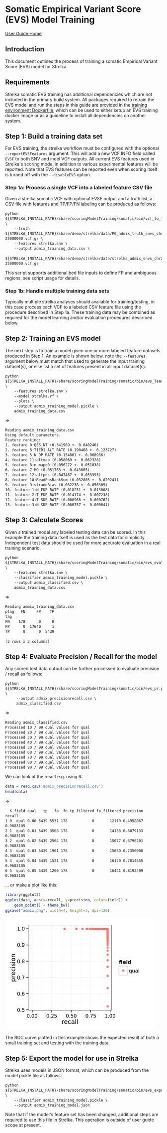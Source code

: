 # Somatic Empirical Variant Score (EVS) Model Training

[User Guide Home](README.md)

## Introduction

This document outlines the process of training a somatic Empirical Variant Score (EVS) model for Strelka.

## Requirements

Strelka somatic EVS training has additional dependencies which are not included
in the primary build system. All packages required to retrain the EVS model and
run the steps in this guide are provided in the [training environment
Dockerfile](trainingSomaticEmpiricalScore/Dockerfile), which can be used to
either setup an EVS training docker image or as a guideline to install
all dependencies on another system.

## Step 1: Build a training data set

For EVS training, the strelka workflow must be configured with the optional
`--reportEVSFeatures` argument. This will add a new VCF INFO field called `EVSF`
to both SNV and indel VCF outputs. All current EVS features used in Strelka's scoring
model in addition to various experimental features will be reported. Note that EVS
features can be reported even when scoring itself is turned off with the `--disableEVS` option.

### Step 1a: Process a single VCF into a labeled feature CSV file

Given a strelka somatic VCF with optional EVSF output and a truth list, a CSV file with features and
TP/FP/FN labeling can be produced as follows:

```
python ${STRELKA_INSTALL_PATH}/share/scoringModelTraining/somatic/bin/vcf_to_feature_csv.py \
    --truth ${STRELKA_INSTALL_PATH}/share/demo/strelka/data/PG_admix_truth_snvs_chr21:1-25000000.vcf.gz \
    --features strelka.snv \
    --output admix_training_data.csv \
    ${STRELKA_INSTALL_PATH}/share/demo/strelka/data/strelka_admix_snvs_chr21:1-25000000.vcf.gz
```

This script supports additional bed file inputs to define FP and ambiguous regions, see script usage
for details.

### Step 1b: Handle multiple training data sets

Typically multiple strelka analyses should available for training/testing, in this case process each
VCF to a labeled CSV feature file using the procedure described in Step 1a. These training data may
be combined as required for the model learning and/or evaluation procedures described below.


## Step 2: Training an EVS model

The next step is to train a model given one or more labeled feature datasets produced in Step 1.
An example is shown below, note the `--features` argument below must match that used to generate
the input training dataset(s), or else list a set of features present in all input dataset(s).

```
python ${STRELKA_INSTALL_PATH}/share/scoringModelTraining/somatic/bin/evs_learn.py \
    --features strelka.snv \
    --model strelka.rf \
    --plots \
    --output admix_training_model.pickle \
    admix_training_data.csv
```

=>

```
Reading admix_training_data.csv
Using default parameters.
Feature ranking:
1. feature 0:QSS_NT (0.341969 +- 0.040246)
2. feature 6:TIER1_ALT_RATE (0.190468 +- 0.123727)
3. feature 5:N_DP_RATE (0.154801 +- 0.068986)
4. feature 11:altmap (0.058069 +- 0.062328)
5. feature 8:n_mapq0 (0.056272 +- 0.051838)
6. feature 7:MQ (0.051763 +- 0.043005)
7. feature 12:altpos (0.047467 +- 0.053393)
8. feature 10:ReadPosRankSum (0.032803 +- 0.020241)
9. feature 9:strandBias (0.032238 +- 0.056309)
10. feature 1:N_FDP_RATE (0.018251 +- 0.013008)
11. feature 2:T_FDP_RATE (0.014174 +- 0.007238)
12. feature 4:T_SDP_RATE (0.000968 +- 0.000762)
13. feature 3:N_SDP_RATE (0.000757 +- 0.000641)
```

## Step 3: Calculate Scores

Given a trained model any labeled testing data can be scored. In this example
the training data itself is used as the test data for simplicity. Independent test
data should be used for more accurate evaluation in a real training scenario.

```
python ${STRELKA_INSTALL_PATH}/share/scoringModelTraining/somatic/bin/evs_evaluate.py \
    --features strelka.snv \
    --classifier admix_training_model.pickle \
    --output admix_classified.csv \
    admix_training_data.csv
```

=>

```
Reading admix_training_data.csv
ptag   FN     FP    TP
tag
FN    178      0     0
FP      0  17640     1
TP      0      0  5439

[3 rows x 3 columns]
```

## Step 4: Evaluate Precision / Recall for the model

Any scored test data output can be further processed to evaluate precision / recall as
follows:

```
python ${STRELKA_INSTALL_PATH}/share/scoringModelTraining/somatic/bin/evs_pr.py \
     --output admix_precisionrecall.csv \
     admix_classified.csv
```

=>

```
Reading admix_classified.csv
Processed 10 / 99 qual values for qual
Processed 20 / 99 qual values for qual
Processed 30 / 99 qual values for qual
Processed 40 / 99 qual values for qual
Processed 50 / 99 qual values for qual
Processed 60 / 99 qual values for qual
Processed 70 / 99 qual values for qual
Processed 80 / 99 qual values for qual
Processed 90 / 99 qual values for qual
```

We can look at the result e.g. using R:

```R
data = read.csv('admix_precisionrecall.csv')
head(data)
```

=>

```
  X field qual   tp   fp  fn tp_filtered fp_filtered precision    recall
1 0  qual 0.00 5439 5531 178           0       12110 0.4958067 0.9683105
2 1  qual 0.01 5439 3508 178           0       14133 0.6079133 0.9683105
3 2  qual 0.02 5439 2564 178           0       15077 0.6796201 0.9683105
4 3  qual 0.03 5439 1961 178           0       15680 0.7350000 0.9683105
5 4  qual 0.04 5439 1521 178           0       16120 0.7814655 0.9683105
6 5  qual 0.05 5439 1200 178           0       16441 0.8192499 0.9683105
```

... or make a plot like this:

```R
library(ggplot2)
ggplot(data, aes(x=recall, y=precision, color=field)) +
    geom_point() + theme_bw()
ggsave("admix.png", width=4, height=3, dpi=120)
```

![Training data ROC curve](trainingSomaticEmpiricalScore/admix.png)

The ROC curve plotted in this example shows the expected result of both a small training set
and testing with the training data.

## Step 5: Export the model for use in Strelka

Strelka uses models in JSON format, which can be produced from the model pickle file as follows:

```
python ${STRELKA_INSTALL_PATH}/share/scoringModelTraining/somatic/bin/evs_exportmodel.py \
    --classifier admix_training_model.pickle \
    --output admix_training_model.json
```

Note that if the model's feature set has been changed, additional steps are required to use this file in Strelka.
This operation is outside of user guide scope at present.
